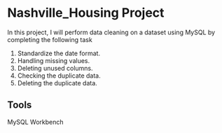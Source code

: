 # Nashville_Housing Project

In this project, I will perform data cleaning on a dataset using MySQL
by completing the following task

1. Standardize the date format.
2. Handling missing values.
3. Deleting unused columns.
4. Checking the duplicate data.
5. Deleting the duplicate data.

## Tools

MySQL Workbench
